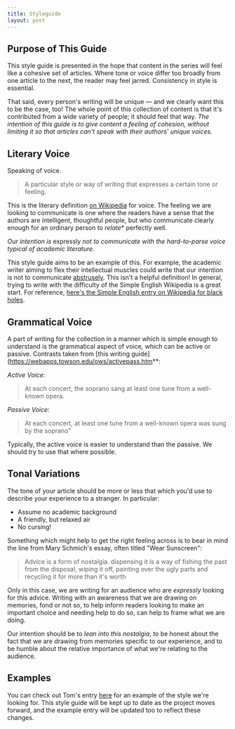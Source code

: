 ```yaml
---
title: Styleguide
layout: post
---
```


## Purpose of This Guide

This style guide is presented in the hope that content in the series will feel like a cohesive set of articles. Where
tone or voice differ too broadly from one article to the next, the reader may feel jarred. Consistency in style is
essential.

That said, every person's writing will be unique — and we clearly want this to be the case, too! The whole point of this
collection of content is that it's contributed from a wide variety of people; it should feel that way. *The intention of
this guide is to give content a feeling of cohesion, without limiting it so that articles can't speak with their authors'
unique voices.*

## Literary Voice

Speaking of voice.

> A particular style or way of writing that expresses a certain tone or feeling.

This is the literary definition [on Wikipedia](https://en.wiktionary.org/wiki/voice) for voice.
The feeling we are looking to communicate is one where the readers have a sense that the authors are intelligent,
thoughtful people, but who communicate clearly enough for an ordinary person to *relate** perfectly well.

*Our intention is* expressly *not to communicate with the hard-to-parse voice typical of academic literature.*

This style guide aims to be an example of this. For example, the academic writer aiming to flex their intellectual
muscles could write that our intention is not to communicate [abstrusely](https://en.wiktionary.org/wiki/abstruse). This
isn't a helpful definition! In general, trying to write with the difficulty of the Simple English Wikipedia is a great
start. For reference, [here's the Simple English entry on Wikipedia for black holes](https://simple.wikipedia.org/wiki/Black_hole).

## Grammatical Voice

A part of writing for the collection in a manner which is simple enough to understand is the grammatical aspect of
voice, which can be active or passive. Contrasts taken from [this writing guide](https://webapps.towson.edu/ows/activepass.htm**:

*Active Voice*:

> At each concert, the soprano sang at least one tune from a well-known opera.

*Passive Voice*:

> At each concert, at least one tune from a well-known opera was sung by the soprano"

Typically, the active voice is easier to understand than the passive. We should try to use that where possible.


## Tonal Variations

The tone of your article should be more or less that which you'd use to describe your experience to a stranger. In
particular:

* Assume no academic background
* A friendly, but relaxed air
* No cursing!

Something which might help to get the right feeling across is to bear in mind the line from Mary Schmich's essay, often
titled "Wear Sunscreen":

> Advice is a form of nostalgia. dispensing it is a way of fishing the past from the disposal, wiping it off, painting
> over the ugly parts and recycling it for more than it's worth

Only in this case, we are writing for an audience who are *expressly* looking for this advice. Writing with an awareness
that we are drawing on memories, fond or not so, to help inform readers looking to make an important choice and needing
help to do so, can help to frame what we are doing. 

Our intention should be to *lean into this nostalgia*, to be honest about the fact that we are drawing from memories
specific to our experience, and to be humble about the relative importance of what we're relating to the audience.

## Examples

You can check out Tom's entry [here]() for an example of the style we're looking for. This style guide will be kept up
to date as the project moves forward, and the example entry will be updated too to reflect these changes.
